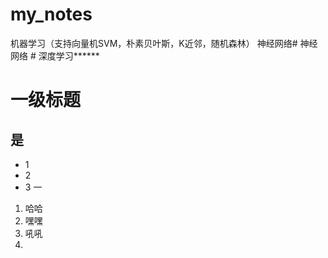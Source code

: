 # my_notes
机器学习（支持向量机SVM，朴素贝叶斯，K近邻，随机森林）
神经网络# 神经网络 #
深度学习******
# 一级标题 #
## 是 ##
    
- 1
- 2
- 3
一

1. 哈哈
2. 嘿嘿
3. 吼吼
4. 